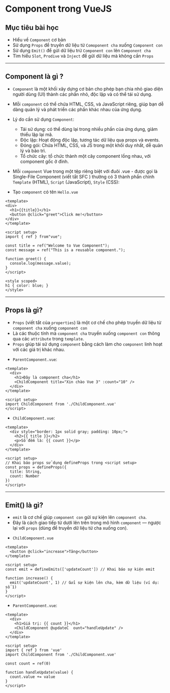 # Component trong VueJS

## Mục tiêu bài học
- Hiểu về `Component` cơ bản
- Sử dụng `Props` để truyền dữ liệu từ `Comoponent cha` xuống `Component con`
- Sử dụng `Emit()` để gửi dữ liệu trừ `Component con` lên `Component cha`
- Tìm hiểu `Slot`, `Prodive` và `Inject` để gửi dữ liệu mà không cần `Props`

---
## Component là gì ?
- `Component` là một khối xây dựng cơ bản cho phép bạn chia nhỏ giao diện người dùng (UI) thành các phần nhỏ, độc lập và có thể tái sử dụng. 
- Mỗi `component` có thể chứa HTML, CSS, và JavaScript riêng, giúp bạn dễ dàng quản lý và phát triển các phần khác nhau của ứng dụng.
- Lý do cần sử dụng `Component`:
  + Tái sử dụng: có thể dùng lại trong nhiều phần của ứng dụng, giảm thiểu lặp lại mã.
  + Độc lập: Hoạt động độc lập, tương tác dữ liệu qua props và events.
  + Đóng gói: Chứa HTML, CSS, và JS trong một khối duy nhất, dễ quản lý và bảo trì.
  + Tổ chức cây: tổ chức thành một cây component lồng nhau, với component gốc ở đỉnh.

-  Mỗi `component` Vue trong một tệp riêng biệt với đuôi .vue - được gọi là Single-File Component (viết tắt SFC ) thường có 3 thành phần chính `Template` (HTML), `Script` (JavaScript), `Style` (CSS):
- Tạo `component` có tên `Hello.vue`
```vue
<template>
<div>
  <h1>{{title}}</h1>
  <button @click="greet">Click me!</button>
</div>
</template>

<script setup>
import { ref } from"vue";

const title = ref("Welcome to Vue Component");
const message = ref("This is a reusable component.");

function greet() {
  console.log(message.value);
}
</script>

<style scoped>
h1 { color: blue; }
</style>
```

---
## Props là gì?
- `Props` (viết tắt của `properties`) là một cơ chế cho phép truyền dữ liệu từ `component cha` xuống `component con`
- Là các thuộc tính mà `component cha` truyền xuống `component con` thông qua các `attribute` trong `template`.
- `Props` giúp tái sử dụng `component` bằng cách làm cho `component` linh hoạt với các giá trị khác nhau.

+ `ParentComponent.vue`:
```vue
<template>
  <div>
    <h1>Đây là component cha</h1>
    <ChildComponent title="Xin chào Vue 3" :count="10" />
  </div>
</template>

<script setup>
import ChildComponent from './ChildComponent.vue'
</script>
```

+ `ChildComponent.vue`:
```vue
<template>
  <div style="border: 1px solid gray; padding: 10px;">
    <h2>{{ title }}</h2>
    <p>Số đếm là: {{ count }}</p>
  </div>
</template>

<script setup>
// Khai báo props sử dụng defineProps trong <script setup>
const props = defineProps({
  title: String,
  count: Number
})
</script>

```

---
## Emit() là gì?
- `emit` là cơ chế giúp `component con` gửi sự kiện lên `component cha`. 
- Đây là cách giao tiếp từ dưới lên trên trong mô hình `component` — ngược lại với `props` (dùng để truyền dữ liệu từ cha xuống con).

+ `ChildComponent.vue`
```vue
<template>
  <button @click="increase">Tăng</button>
</template>

<script setup>
const emit = defineEmits(['updateCount']) // Khai báo sự kiện emit

function increase() {
  emit('updateCount', 1) // Gửi sự kiện lên cha, kèm dữ liệu (ví dụ: số 1)
}
</script>
```

+ `ParentComponent.vue`:
```vue
<template>
  <div>
    <h1>Giá trị: {{ count }}</h1>
    <ChildComponent @updateC  ount="handleUpdate" />
  </div>
</template>

<script setup>
import { ref } from 'vue'
import ChildComponent from './ChildComponent.vue'

const count = ref(0)

function handleUpdate(value) {
  count.value += value
}
</script>
```
